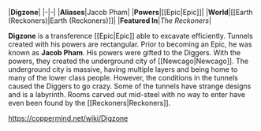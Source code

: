 |**Digzone**|
|-|-|
|**Aliases**|Jacob Pham|
|**Powers**|[[Epic\|Epic]]|
|**World**|[[Earth (Reckoners)\|Earth (Reckoners)]]|
|**Featured In**|*The Reckoners*|

**Digzone** is a transference [[Epic\|Epic]] able to excavate efficiently. Tunnels created with his powers are rectangular. Prior to becoming an Epic, he was known as **Jacob Pham**.
His powers were gifted to the Diggers. With the powers, they created the underground city of [[Newcago\|Newcago]]. The underground city is massive, having multiple layers and being home to many of the lower class people. However, the conditions in the tunnels caused the Diggers to go crazy. Some of the tunnels have strange designs and is a labyrinth. Rooms carved out mid-steel with no way to enter have even been found by the [[Reckoners\|Reckoners]].



https://coppermind.net/wiki/Digzone